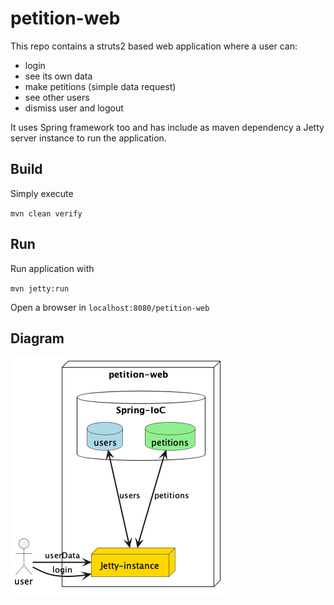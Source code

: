 # petition-web

This repo contains a struts2 based web application where a user can:

* login
* see its own data
* make petitions (simple data request)
* see other users
* dismiss user and logout

It uses Spring framework too and has include as maven dependency a Jetty server instance to run the application.

## Build

Simply execute

`mvn clean verify`

## Run

Run application with

`mvn jetty:run`

Open a browser in `localhost:8080/petition-web`

## Diagram

![Diagram](petition-web-diagram.png)